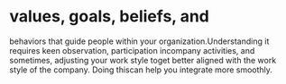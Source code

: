 # values, goals, beliefs, and

behaviors that guide people within your organization.Understanding it requires keen observation, participation incompany activities, and sometimes, adjusting your work style toget better aligned with the work style of the company. Doing thiscan help you integrate more smoothly.